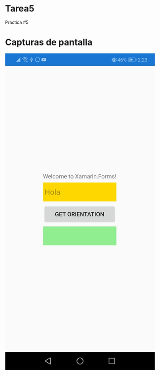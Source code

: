# Tarea5


Practica #5 

# Capturas de pantalla
![Alt text](Images/AppScreenShot.jpg?raw=true "Main Display")
